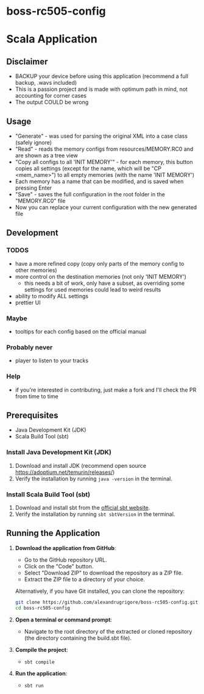 # boss-rc505-config
# Scala Application

## Disclaimer 
- BACKUP your device before using this application (recommend a full backup, .wavs included) 
- This is a passion project and is made with optimum path in mind, not accounting for corner cases
- The output COULD be wrong

## Usage

- "Generate" - was used for parsing the original XML into a case class (safely ignore)
- "Read" - reads the memory configs from resources/MEMORY.RC0 and are shown as a tree view
- "Copy all configs to all 'INIT MEMORY'" - for each memory, this button copies all settings
   (except for the name, which will be "CP <mem_name>") to all empty memories (with the name 'INIT MEMORY')
- Each memory has a name that can be modified, and is saved when pressing Enter
- "Save" - saves the full configuration in the root folder in the "MEMORY.RC0" file
- Now you can replace your current configuration with the new generated file

## Development
### TODOS
- have a more refined copy (copy only parts of the memory config to other memories)
- more control on the destination memories (not only 'INIT MEMORY')
  - this needs a bit of work, only have a subset, as overriding some settings for used memories could lead to weird results 
- ability to modify ALL settings
- prettier UI

### Maybe
- tooltips for each config based on the official manual

### Probably never
- player to listen to your tracks

### Help
- if you're interested in contributing, just make a fork and I'll check the PR from time to time

## Prerequisites

- Java Development Kit (JDK)
- Scala Build Tool (sbt)

### Install Java Development Kit (JDK)

1. Download and install JDK (recommend open source https://adoptium.net/temurin/releases/)
2. Verify the installation by running `java -version` in the terminal.

### Install Scala Build Tool (sbt)

1. Download and install sbt from the [official sbt website](https://www.scala-sbt.org/download.html).
2. Verify the installation by running `sbt sbtVersion` in the terminal.

## Running the Application

1. **Download the application from GitHub**:
    - Go to the GitHub repository URL.
    - Click on the "Code" button.
    - Select "Download ZIP" to download the repository as a ZIP file.
    - Extract the ZIP file to a directory of your choice.

   Alternatively, if you have Git installed, you can clone the repository:
   ```bash
   git clone https://github.com/alexandrugrigore/boss-rc505-config.git
   cd boss-rc505-config
   ```
   
2. **Open a terminal or command prompt**:
   - Navigate to the root directory of the extracted or cloned repository (the directory containing the build.sbt file).

3. **Compile the project**:
   - ```sbt compile``` 

4. **Run the application**:
    - ```sbt run```
